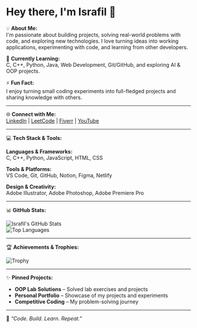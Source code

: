# Hey there, I'm Israfil 👋

💡 **About Me:**  
I'm passionate about building projects, solving real-world problems with code, and exploring new technologies. I love turning ideas into working applications, experimenting with code, and learning from other developers.  

🌱 **Currently Learning:**  
C, C++, Python, Java, Web Development, Git/GitHub, and exploring AI & OOP projects.  

⚡ **Fun Fact:**  
I enjoy turning small coding experiments into full-fledged projects and sharing knowledge with others.  

---

🌐 **Connect with Me:**  
[LinkedIn](#) | [LeetCode](#) | [Fiverr](#) | [YouTube](#)  

---

💻 **Tech Stack & Tools:**  

**Languages & Frameworks:**  
C, C++, Python, JavaScript, HTML, CSS  

**Tools & Platforms:**  
VS Code, Git, GitHub, Notion, Figma, Netlify  

**Design & Creativity:**  
Adobe Illustrator, Adobe Photoshop, Adobe Premiere Pro  

---

📊 **GitHub Stats:**  

![Israfil's GitHub Stats](https://github-readme-stats.vercel.app/api?username=smisrafil&show_icons=true&theme=tokyonight&hide_border=true)  
![Top Languages](https://github-readme-stats.vercel.app/api/top-langs/?username=smisrafil&layout=compact&theme=tokyonight&hide_border=true)  

---

🏆 **Achievements & Trophies:**  

![Trophy](https://github-profile-trophy.vercel.app/?username=smisrafil&theme=tokyonight&margin-w=10)  

---

✨ **Pinned Projects:**  

- **OOP Lab Solutions** – Solved lab exercises and projects  
- **Personal Portfolio** – Showcase of my projects and experiments  
- **Competitive Coding** – My problem-solving journey  

---

🚀 *“Code. Build. Learn. Repeat.”*
